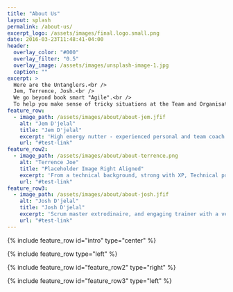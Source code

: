 ```yaml
---
title: "About Us"
layout: splash
permalink: /about-us/
excerpt_logo: /assets/images/final.logo.small.png
date: 2016-03-23T11:48:41-04:00
header:
  overlay_color: "#000"
  overlay_filter: "0.5"
  overlay_image: /assets/images/unsplash-image-1.jpg
  caption: ""
excerpt: >
  Here are the Untanglers.<br />
  Jem, Terrence, Josh.<br />
  We go beyond book smart "Agile".<br />
  To help you make sense of tricky situations at the Team and Organisational level.<br />
feature_row:
  - image_path: /assets/images/about/about-jem.jfif
    alt: "Jem D'jelal"
    title: "Jem D'jelal"
    excerpt: 'High energy nutter - experienced personal and team coach'
    url: "#test-link"
feature_row2:
  - image_path: /assets/images/about/about-terrence.png
    alt: "Terrence Joe"
    title: "Placeholder Image Right Aligned"
    excerpt: 'From a technical background, strong with XP, Technical problems and high kicks'
    url: "#test-link"
feature_row3:
  - image_path: /assets/images/about/about-josh.jfif
    alt: "Josh D'jelal"
    title: "Josh D'jelal"
    excerpt: 'Scrum master extrodinaire, and engaging trainer with a very strong beard'
    url: "#test-link"
---
```


{% include feature_row id="intro" type="center" %}

{% include feature_row type="left" %}

{% include feature_row id="feature_row2" type="right" %}

{% include feature_row id="feature_row3" type="left" %}
